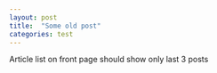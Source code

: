 ```yaml
---
layout: post
title:  "Some old post"
categories: test
---
```

Article list on front page should show only last 3 posts